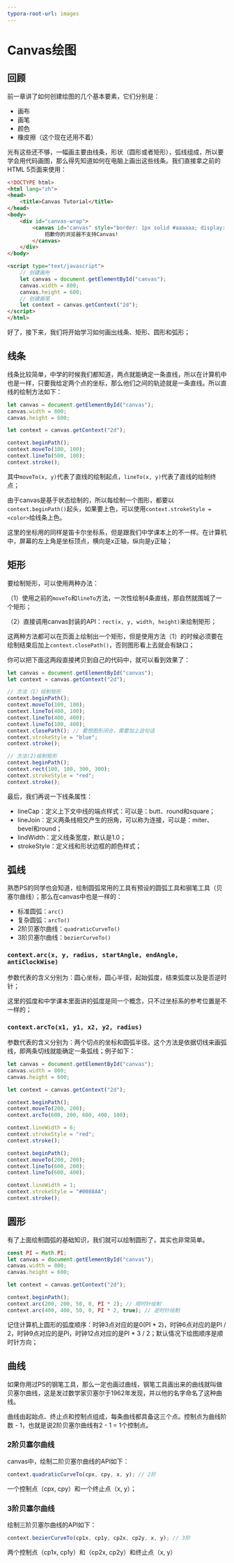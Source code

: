 ```yaml
---
typora-root-url: images
---
```


# Canvas绘图

## 回顾

前一章讲了如何创建绘图的几个基本要素，它们分别是：

- 画布
- 画笔
- 颜色
- 橡皮擦（这个现在还用不着）

光有这些还不够，一幅画主要由线条，形状（圆形或者矩形），弧线组成，所以要学会用代码画图，那么得先知道如何在电脑上画出这些线条。我们直接拿之前的HTML 5页面来使用：

```html
<!DOCTYPE html>
<html lang="zh">
<head>
	<title>Canvas Tutorial</title>
</head>
<body>
	<div id="canvas-wrap">
		<canvas id="canvas" style="border: 1px solid #aaaaaa; display: block; margin: 50px auto;">
			抱歉你的浏览器不支持Canvas!
		</canvas>
	</div>
</body>

<script type="text/javascript">
	// 创建画布
    let canvas = document.getElementById("canvas");
    canvas.width = 800;
    canvas.height = 600;
    // 创建画笔
    let context = canvas.getContext("2d");
</script>
</html>
```

好了，接下来，我们将开始学习如何画出线条、矩形、圆形和弧形；

## 线条

线条比较简单，中学的时候我们都知道，两点就能确定一条直线，所以在计算机中也是一样，只要我给定两个点的坐标，那么他们之间的轨迹就是一条直线。所以直线的绘制方法如下：

```javascript
let canvas = document.getElementById("canvas");
canvas.width = 800;
canvas.height = 600;

let context = canvas.getContext("2d");

context.beginPath();
context.moveTo(100, 100);
context.lineTo(500, 100);
context.stroke();
```

其中`moveTo(x, y)`代表了直线的绘制起点，`lineTo(x, y)`代表了直线的绘制终点；

由于canvas是基于状态绘制的，所以每绘制一个图形，都要以`context.beginPath()`起头，如果要上色，可以使用`context.strokeStyle = <color>`给线条上色。

这里的坐标用的同样是笛卡尔坐标系，但是跟我们中学课本上的不一样。在计算机中，屏幕的左上角是坐标顶点，横向是x正轴，纵向是y正轴；

## 矩形

要绘制矩形，可以使用两种办法：

（1）使用之前的`moveTo`和`lineTo`方法，一次性绘制4条直线，那自然就围城了一个矩形；

（2）直接调用canvas封装的API：`rect(x, y, width, height)`来绘制矩形；

这两种方法都可以在页面上绘制出一个矩形，但是使用方法（1）的时候必须要在绘制结束后加上`context.closePath()`，否则图形看上去就会有缺口；

你可以把下面这两段直接拷贝到自己的代码中，就可以看到效果了：

```javascript
let canvas = document.getElementById("canvas");
let context = canvas.getContext("2d");

// 方法（1）绘制矩形
context.beginPath();
context.moveTo(100, 100);
context.lineTo(400, 100);
context.lineTo(400, 400);
context.lineTo(100, 400);
context.closePath(); // 要想图形闭合，需要加上这句话
context.strokeStyle = "blue";
context.stroke();

// 方法(2)绘制矩形
context.beginPath();
context.rect(100, 100, 300, 300);
context.strokeStyle = "red";
context.stroke();
```

最后，我们再说一下线条属性：

- lineCap：定义上下文中线的端点样式：可以是：butt、round和square；
- lineJoin：定义两条线相交产生的拐角，可以称为连接，可以是：miter、bevel和round；
- lindWidth：定义线条宽度，默认是1.0；
- strokeStyle：定义线和形状边框的颜色样式；

## 弧线

熟悉PS的同学也会知道，绘制圆弧常用的工具有预设的圆弧工具和钢笔工具（贝塞尔曲线）；那么在canvas中也是一样的：

- 标准圆弧：`arc()`
- 复杂圆弧：`arcTo()`
- 2阶贝塞尔曲线：`quadraticCurveTo()`
- 3阶贝塞尔曲线：`bezierCurveTo()`

### `context.arc(x, y, radius, startAngle, endAngle, antiClockWise)`

参数代表的含义分别为：圆心坐标，圆心半径，起始弧度，结束弧度以及是否逆时针；

这里的弧度和中学课本里面讲的弧度是同一个概念，只不过坐标系的参考位置是不一样的；

### `context.arcTo(x1, y1, x2, y2, radius)`

参数代表的含义分别为：两个切点的坐标和圆弧半径。这个方法是依据切线来画弧线，即两条切线就能确定一条弧线；例子如下：

```javascript
let canvas = document.getElementById("canvas");
canvas.width = 800;
canvas.height = 600;

let context = canvas.getContext("2d");

context.beginPath();
context.moveTo(200, 200);
context.arcTo(600, 200, 600, 400, 100);

context.lineWidth = 6;
context.strokeStyle = "red";
context.stroke();

context.beginPath();
context.moveTo(200, 200);
context.lineTo(600, 200);
context.lineTo(600, 400);

context.lineWidth = 1;
context.strokeStyle = "#0088AA";
context.stroke();
```

## 圆形

有了上面绘制圆弧的基础知识，我们就可以绘制圆形了，其实也非常简单。

```javascript
const PI = Math.PI;
let canvas = document.getElementById("canvas");
canvas.width = 800;
canvas.height = 600;

let context = canvas.getContext("2d");

context.beginPath();
context.arc(200, 200, 50, 0, PI * 2); // 顺时针绘制
context.arc(400, 400, 50, 0, PI * 2, true); // 逆时针绘制
```

记住计算机上圆形的弧度顺序：时钟3点对应的是0(PI * 2)，时钟6点对应的是PI / 2，时钟9点对应的是PI，时钟12点对应的是PI * 3 / 2；默认情况下绘图顺序是顺时针方向；

## 曲线

如果你用过PS的钢笔工具，那么一定也画过曲线，钢笔工具画出来的曲线就叫做贝塞尔曲线，这是发过数学家贝塞尔于1962年发现，并以他的名字命名了这种曲线。

曲线由起始点、终止点和控制点组成，每条曲线都具备这三个点。控制点为曲线阶数 - 1，也就是说2阶贝塞尔曲线有2 - 1 = 1个控制点。

### 2阶贝塞尔曲线

canvas中，绘制二阶贝塞尔曲线的API如下：

```javascript
context.quadraticCurveTo(cpx, cpy, x, y); // 2阶
```

一个控制点（cpx, cpy）和一个终止点（x, y）；

### 3阶贝塞尔曲线

绘制三阶贝塞尔曲线的API如下：

```javascript
context.bezierCurveTo(cp1x, cp1y, cp2x, cp2y, x, y); // 3阶
```

两个控制点（cp1x, cp1y）和（cp2x, cp2y）和终止点（x, y）